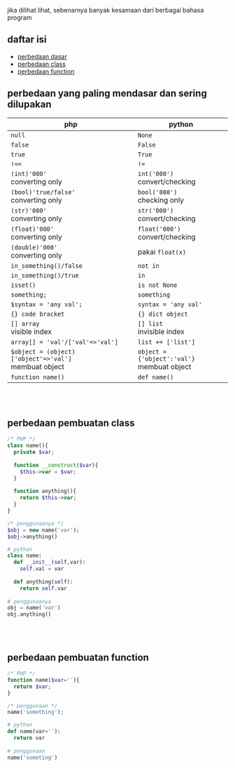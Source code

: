 jika dilihat lihat, sebenarnya banyak kesamaan dari berbagai bahasa program

## daftar isi
* [perbedaan dasar](#perbedaan-yang-paling-mendasar-dan-sering-dilupakan)
* [perbedaan class](#perbedaan-pembuatan-class)
* [perbedaan function](#perbedaan-pembuatan-function)

## perbedaan yang paling mendasar dan sering dilupakan

| php  | python |
| ------------- | ------------- |
| `null`  | `None`  |
| `false`  | `False`  |
| `true`  | `True`  |
| `!==`  | `!=`  |
| `(int)'000'`<br>converting only  | `int('000')`<br>convert/checking  |
| `(bool)'true/false'`<br>converting only  | `bool('000')`<br>checking only  |
| `(str)'000'`<br>converting only  | `str('000')`<br>convert/checking  |
| `(float)'000'`<br>converting only  | `float('000')`<br>convert/checking  |
| `(double)'000'`<br>converting only  | pakai `float(x)`  |
| `in_something()/false`  | `not in`  |
| `in_something()/true`  | `in`  |
| `isset()`  | `is not None`  |
| `something;`  | `something`  |
| `$syntax = 'any val';`  | `syntax = 'any val'`  |
| `{} code bracket`  | `{} dict object`  |
| `[] array`<br>visible index  | `[] list`<br>invisible index  |
| `array[] = 'val'/['val'=>'val']`  | `list += ['list']`  |
| `$object = (object)['object'=>'val']`<br>membuat object  | `object = {'object':'val'}`<br>membuat object  |
| `function name()`  | `def name()`  |

<br><br>
## perbedaan pembuatan class
```php
/* PHP */
class name(){
  private $var;
  
  function __construct($var){
    $this->var = $var;
  }
  
  function anything(){
    return $this->var;
  }
}

/* penggunaanya */
$obj = new name('var');
$obj->anything()
```
```python
# python
class name:
  def __init__(self,var):
    self.val = var
    
  def anything(self):
    return self.var
    
# penggunaanya
obj = name('var')
obj.anything()
```


<br><br>
## perbedaan pembuatan function
```php
/* PHP */
function name($var=''){
  return $var;
}

/* penggunaan */
name('something');
```
```python
# python
def name(var=''):
  return var
  
# penggunaan
name('someting')
```

